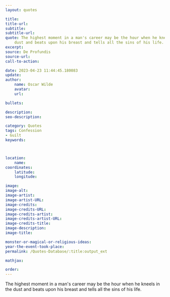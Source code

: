 ```yaml
---
layout: quotes

title:
title-url:
subtitle:
subtitle-url:
quote: The highest moment in a man's career may be the hour when he kneels in the
    dust and beats upon his breast and tells all the sins of his life.
excerpt:
source: De Profundis
source-url:
call-to-action:

date: 2023-04-23 11:44:45.180083
update:
author:
    name: Oscar Wilde
    avatar:
    url:

bullets:

description:
seo-description:

category: Quotes
tags: Confession
- Guilt
keywords:



location:
    name:
coordinates:
    latitude:
    longitude:

image:
image-alt:
image-artist:
image-artist-URL:
image-credits:
image-credits-URL:
image-credits-artist:
image-credits-artist-URL:
image-credits-title:
image-description:
image-title:

monster-or-magical-or-religious-ideas:
year-the-event-took-place:
permalink: /Quotes-Database/:title:output_ext

mathjax:

order:
---
```

The highest moment in a man's career may be the hour when he kneels in the dust and beats upon his breast and tells all the sins of his life.